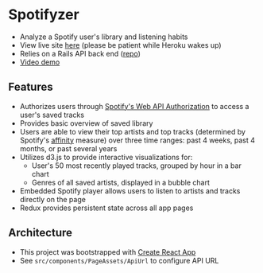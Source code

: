 # Spotifyzer
* Analyze a Spotify user's library and listening habits
* View live site [here](https://spotifyzer-fe.herokuapp.com/) (please be patient while Heroku wakes up)
* Relies on a Rails API back end ([repo](https://github.com/davidtom/spotifyzer-api))
* [Video demo](https://www.youtube.com/watch?v=6HGACQsPdjM&feature=youtu.be)

## Features
* Authorizes users through [Spotify's Web API Authorization](https://developer.spotify.com/web-api/authorization-guide/) to access a user's saved tracks
* Provides basic overview of saved library
* Users are able to view their top artists and top tracks (determined by Spotify's [affinity](https://developer.spotify.com/web-api/get-users-top-artists-and-tracks/) measure) over three time ranges: past 4 weeks, past 4 months, or past several years
* Utilizes d3.js to provide interactive visualizations for:
  * User's 50 most recently played tracks, grouped by hour in a bar chart
  * Genres of all saved artists, displayed in a bubble chart
* Embedded Spotify player allows users to listen to artists and tracks directly on the page
* Redux provides persistent state across all app pages

## Architecture
* This project was bootstrapped with [Create React App](https://github.com/facebookincubator/create-react-app)
* See ```src/components/PageAssets/ApiUrl``` to configure API URL
